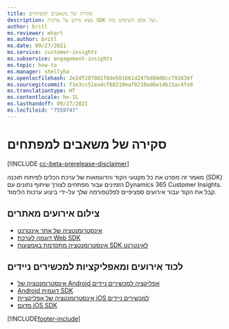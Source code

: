 ```yaml
---
title: סקירה של משאבים למפתחים
description: מצא מידע על ערכות SDK ועל אופן השימוש בהן.
author: britl
ms.reviewer: mhart
ms.author: britl
ms.date: 09/27/2021
ms.service: customer-insights
ms.subservice: engagement-insights
ms.topic: how-to
ms.manager: shellyha
ms.openlocfilehash: 2e2df207802f8de501661d247bd80d6cc792636f
ms.sourcegitcommit: f1e3cc51ea4cf68210eaf0210ad6e14b15ac4fe8
ms.translationtype: HT
ms.contentlocale: he-IL
ms.lasthandoff: 09/27/2021
ms.locfileid: "7558747"
---
```

# <a name="developer-resources-overview"></a>סקירה של משאבים למפתחים

[!INCLUDE [cc-beta-prerelease-disclaimer](includes/cc-beta-prerelease-disclaimer.md)]

מאמר זה מפרט את כל מקטעי הקוד והדוגמאות של ערכת הכלים לפיתוח תוכנה (SDK) הזמינים עבור מפתחים לצורך שיתוף נתונים עם Dynamics 365 Customer Insights. קבל את הקוד עבור אירועים ספציפיים לפלטפורמה שלך על-ידי ביצוע ערכות הלימוד.

## <a name="capture-events-from-websites"></a>צילום אירועים מאתרים

- [אינסטרומנטציה של אתר אינטרנט](instrument-website.md)
- [דוגמה לערכת Web SDK](websdk-sample.md)
- [אינסטרומנטציה מתקדמת באמצעות SDK לאינטרנט](advanced-SDK-implementation.md)

## <a name="capture-events-from-mobile-apps"></a>לכוד אירועים ומאפליקציות למכשירים ניידים

- [אינסטרומנטציה של Android אפליקציה למכשירים ניידים](get-started-android.md)
- [Android דוגמית SDK](androidsdk-sample.md)
- [אינסטרומנטציה של אפליקציית iOS למכשירים ניידים](get-started-ios.md)
- [מדגם iOS SDK](iossdk-sample.md)

[!INCLUDE[footer-include](../includes/footer-banner.md)]
